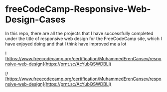 # freeCodeCamp-Responsive-Web-Design-Cases

In this repo, there are all the projects that I have successfully completed under the title of responsive web design for the FreeCodeCamp site, which I have enjoyed doing and that I think have improved me a lot

![https://www.freecodecamp.org/certification/MuhammedErenCansev/responsive-web-design](https://prnt.sc/AcYubQSWDBLl)

[![https://www.freecodecamp.org/certification/MuhammedErenCansev/responsive-web-design](https://prnt.sc/AcYubQSWDBLl)
